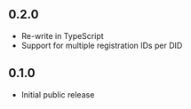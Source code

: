 ## 0.2.0 ##

* Re-write in TypeScript
* Support for multiple registration IDs per DID

## 0.1.0 ##

* Initial public release
